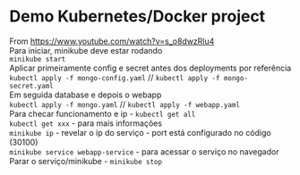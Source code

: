 # Demo Kubernetes/Docker project  
From https://www.youtube.com/watch?v=s_o8dwzRlu4  
Para iniciar, minikube deve estar rodando  
```minikube start```     
Aplicar primeiramente config e secret antes dos deployments por referência     
``kubectl apply -f mongo-config.yaml`` // ``kubectl apply -f mongo-secret.yaml``    
Em seguida database e depois o webapp  
``kubectl apply -f mongo.yaml`` // ``kubectl apply -f webapp.yaml``  
Para checar funcionamento e ip - ``kubectl get all``  
``kubectl get xxx`` - para mais informações   
``minikube ip`` - revelar o ip do serviço - port está configurado no código (30100)  
``minikube service webapp-service`` - para acessar o serviço no navegador  
Parar o serviço/minikube - ``minikube stop`` 
